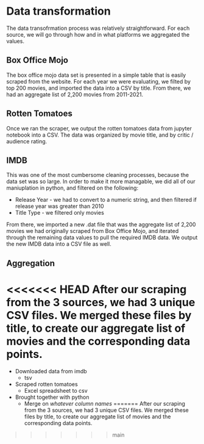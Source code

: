 # Data transformation

The data transofrmation process was relatively straightforward. For each source, we will go through how and in what platforms we aggregated the values.

## Box Office Mojo
The box office mojo data set is presented in a simple table that is easily scraped from the website. For each year we were evaluating, we filted by top 200 movies, and imported the data into a CSV by title. From there, we had an aggregate list of 2,200 movies from 2011-2021. 


## Rotten Tomatoes
Once we ran the scraper, we output the rotten tomatoes data from jupyter notebook into a CSV. The data was organized by movie title, and by critic / audience rating. 

## IMDB
This was one of the most cumbersome cleaning processes, because the data set was so large. In order to make it more managable, we did all of our maniuplation in python, and filtered on the following: 

* Release Year - we had to convert to a numeric string, and then filtered if release year was greater than 2010
* Title Type - we filtered only movies 

From there, we imported a new .dat file that was the aggregate list of 2,200 movies we had originally scraped from Box Office Mojo, and iterated through the remaining data values to pull the required IMDB data. We output the new IMDB data into a CSV file as well. 

## Aggregation
<<<<<<< HEAD
After our scraping from the 3 sources, we had 3 unique CSV files. We merged these files by title, to create our aggregate list of movies and the corresponding data points. 
=======
* Downloaded data from imdb
  * tsv
* Scraped rotten tomatoes
  * Excel spreadsheet to csv
* Brought together with python
  * Merge on *whatever column names*
=======
After our scraping from the 3 sources, we had 3 unique CSV files. We merged these files by title, to create our aggregate list of movies and the corresponding data points.
>>>>>>> main
